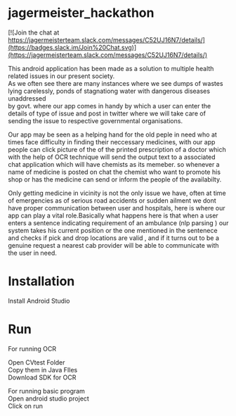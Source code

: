 # jagermeister_hackathon

[![Join the chat at https://jagermeisterteam.slack.com/messages/C52UJ16N7/details/](https://badges.slack.im/Join%20Chat.svg)](https://jagermeisterteam.slack.com/messages/C52UJ16N7/details/)

This android application has been made as a solution to multiple health related issues in our present society.<br>
As we often see there are many instances where we see dumps of wastes lying carelessly, ponds of stagnationg water with dangerous diseases unaddressed<br>
by govt. where our app comes in handy by which a user can enter the details of type of issue and post in twitter where we will take care of sending the issue to respective governmental organisations.<br>

Our app may be seen as a helping hand for the old peple in need who at times face difficulty in finding their neccessary medicines, with our app people can click picture of the of the printed prescription of a doctor which with the help of OCR technique will send the output text to a associated chat application which will have chemists as its memeber.
so whenever a name of medicine is posted on chat  the chemist who want to promote his shop or has the medicine can send or inform the people of the availabilty.

Only getting medicine in vicinity is not the only issue we have, often at time of emergencies as of serious road accidents or sudden ailment we dont have proper communication between user and hospitals,
here is where our app can play a vital role.Basically what happens here is that when a user enters a sentence indicating requirement of an ambulance (nlp parsing ) our system takes his current position or the one mentioned in the sentenece and checks if pick and drop locations are valid , and if it turns out to be a genuine request a nearest cab provider will be able to communicate with the user in need.

# Installation

Install Android Studio

# Run
For running OCR<br>

Open CVtest Folder<br>
Copy them in Java FIles<br>
Download SDK for OCR <br>

For running basic program<br>
Open android studio project<br>
Click on run<br>
